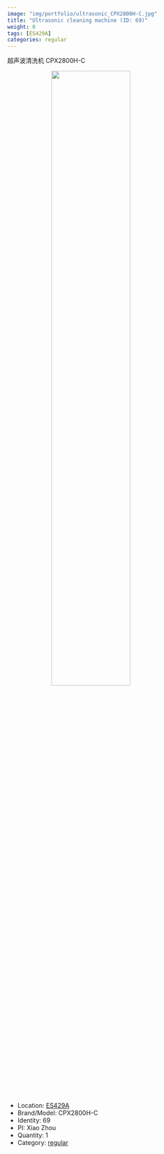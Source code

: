 ```yaml
---
image: "img/portfolio/ultrasonic_CPX2800H-C.jpg"
title: "Ultrasonic cleaning machine (ID: 69)"
weight: 0
tags: [ES429A]
categories: regular
---
```


超声波清洗机 CPX2800H-C

<!--more-->

<img src="../../img/portfolio/ultrasonic_CPX2800H-C.jpg" width="60%" style="display: block; margin: auto;">

- Location: [ES429A](../../tags/es429a)
- Brand/Model: CPX2800H-C
- Identity: 69
- PI: Xiao Zhou
- Quantity: 1
- Category: [regular](../../categories/regular)






